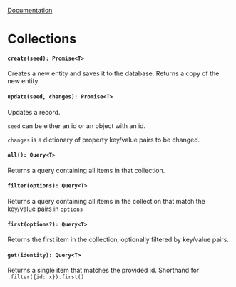 [Documentation](index.md)

# Collections

#### `create(seed): Promise<T>`
    
Creates a new entity and saves it to the database.  Returns a copy of the new entity.

#### `update(seed, changes): Promise<T>`

Updates a record.  

`seed` can be either an id or an object with an id.

`changes` is a dictionary of property key/value pairs to be changed.

#### `all(): Query<T>`

Returns a query containing all items in that collection.

#### `filter(options): Query<T>`

Returns a query containing all items in the collection that match the key/value pairs in `options`

#### `first(options?): Query<T>`

Returns the first item in the collection, optionally filtered by key/value pairs.

#### `get(identity): Query<T>`

Returns a single item that matches the provided id.  Shorthand for `.filter({id: x}).first()`
